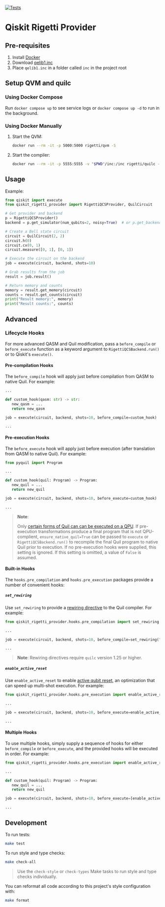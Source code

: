 [![Tests](https://github.com/rigetti/qiskit-rigetti-provider/actions/workflows/test.yml/badge.svg)](https://github.com/rigetti/qiskit-rigetti-provider/actions/workflows/test.yml)

# Qiskit Rigetti Provider

## Pre-requisites

1. Install [Docker](https://www.docker.com/products/docker-desktop)
1. Download [qelib1.inc](https://raw.githubusercontent.com/Qiskit/qiskit-terra/0.16.2/qiskit/qasm/libs/qelib1.inc)
1. Place `qelib1.inc` in a folder called `inc` in the project root

## Setup QVM and quilc

### Using Docker Compose

Run `docker compose up` to see service logs or `docker compose up -d` to run in the background.

### Using Docker Manually

1. Start the QVM:
   
   ```bash
   docker run --rm -it -p 5000:5000 rigetti/qvm -S
   ```

1. Start the compiler:

   ```bash
   docker run --rm -it -p 5555:5555 -v "$PWD"/inc:/inc rigetti/quilc -S -P --safe-include-directory /inc/
   ```

## Usage

Example:

```python
from qiskit import execute
from qiskit_rigetti_provider import RigettiQCSProvider, QuilCircuit

# Get provider and backend
p = RigettiQCSProvider()
backend = p.get_simulator(num_qubits=2, noisy=True)  # or p.get_backend(name='Aspen-9')

# Create a Bell state circuit
circuit = QuilCircuit(2, 2)
circuit.h(0)
circuit.cx(0, 1)
circuit.measure([0, 1], [0, 1])

# Execute the circuit on the backend
job = execute(circuit, backend, shots=10)

# Grab results from the job
result = job.result()

# Return memory and counts
memory = result.get_memory(circuit)
counts = result.get_counts(circuit)
print("Result memory:", memory)
print("Result counts:", counts)
```

## Advanced

### Lifecycle Hooks

For more advanced QASM and Quil modification, pass a `before_compile` or `before_execute` function as a keyword argument to
`RigettiQCSBackend.run()` or to Qiskit's `execute()`.

#### Pre-compilation Hooks

The `before_compile` hook will apply just before compilation from QASM to native Quil.
For example:

```python
...

def custom_hook(qasm: str) -> str:
   new_qasm = ...
   return new_qasm

job = execute(circuit, backend, shots=10, before_compile=custom_hook)

...
```

#### Pre-execution Hooks

The `before_execute` hook will apply just before execution (after translation from QASM to native Quil).
For example:

```python
from pyquil import Program

...

def custom_hook(quil: Program) -> Program:
   new_quil = ...
   return new_quil

job = execute(circuit, backend, shots=10, before_execute=custom_hook)

...
```

> **Note**:
> 
> Only [certain forms of Quil can can be executed on a QPU](https://pyquil-docs.rigetti.com/en/stable/compiler.html?highlight=protoquil#legal-compiler-input).
> If pre-execution transformations produce a final program that is not QPU-complient, `ensure_native_quil=True` can be
> passed to `execute` or `RigettiQCSBackend.run()` to recompile the final Quil program to native Quil prior to
> execution. If no pre-execution hooks were supplied, this setting is ignored. If this setting is omitted, a value of
> `False` is assumed.

#### Built-in Hooks

The `hooks.pre_compilation` and `hooks.pre_execution` packages provide a number of convenient hooks:

##### `set_rewiring`

Use `set_rewiring` to provide a [rewiring directive](https://pyquil-docs.rigetti.com/en/stable/compiler.html#initial-rewiring)
to the Quil compiler. For example:

```python
from qiskit_rigetti_provider.hooks.pre_compilation import set_rewiring

...

job = execute(circuit, backend, shots=10, before_compile=set_rewiring("NAIVE"))

...
```

> **Note**: Rewiring directives require `quilc` version 1.25 or higher.

##### `enable_active_reset`

Use `enable_active_reset` to enable [active qubit reset](https://github.com/quil-lang/quil/blob/master/spec/Quil.md#state-reset),
an optimization that can speed up multi-shot execution. For example:

```python
from qiskit_rigetti_provider.hooks.pre_execution import enable_active_reset

...

job = execute(circuit, backend, shots=10, before_execute=enable_active_reset)

...
```

#### Multiple Hooks

To use multiple hooks, simply supply a sequence of hooks for either `before_compile` or `before_execute`, and the
provided hooks will be executed in order. For example:

```python
from qiskit_rigetti_provider.hooks.pre_execution import enable_active_reset

...

def custom_hook(quil: Program) -> Program:
   new_quil = ...
   return new_quil

job = execute(circuit, backend, shots=10, before_execute=[enable_active_reset, custom_hook])

...
```

## Development

To run tests:

```bash
make test
```

To run style and type checks:

```bash
make check-all
```

> Use the `check-style` or `check-types` Make tasks to run style and type checks individually.

You can reformat all code according to this project's style configuration with:

```bash
make format
```
